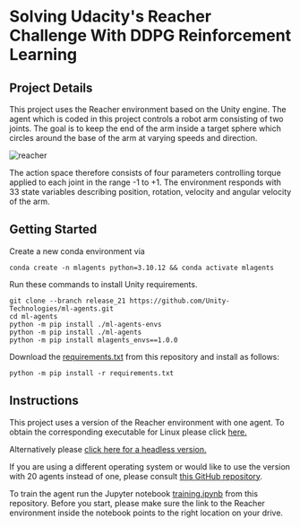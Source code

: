 # Solving Udacity's Reacher Challenge With DDPG Reinforcement Learning
## Project Details
This project uses the Reacher environment based on the Unity engine. The agent which is coded in this project controls a robot arm consisting of two joints. The goal is to keep the end of the arm inside a target sphere which circles around the base of the arm at varying speeds and direction. 

![reacher](https://github.com/CSiler/udacity-ddpg/assets/6819661/b3a14597-0c25-473d-96b7-4f62cc0c6565)

The action space therefore consists of four parameters controlling torque applied to each joint in the range -1 to +1. The environment responds with 33 state variables describing position, rotation, velocity and angular velocity of the arm.

## Getting Started

Create a new conda environment via
```
conda create -n mlagents python=3.10.12 && conda activate mlagents
```
Run these commands to install Unity requirements. 
```
git clone --branch release_21 https://github.com/Unity-Technologies/ml-agents.git
cd ml-agents
python -m pip install ./ml-agents-envs
python -m pip install ./ml-agents
python -m pip install mlagents_envs==1.0.0
```
Download the [requirements.txt](https://github.com/CSiler/udacity-ddpg/blob/main/requirements.txt) from this repository and install as follows:
```
python -m pip install -r requirements.txt
```



## Instructions
This project uses a version of the Reacher environment with one agent. To obtain the corresponding executable for Linux please click [here.](https://s3-us-west-1.amazonaws.com/udacity-drlnd/P2/Reacher/Reacher_Linux.zip)

Alternatively please [click here for a headless version.](https://s3-us-west-1.amazonaws.com/udacity-drlnd/P2/Reacher/one_agent/Reacher_Linux_NoVis.zip)

If you are using a different operating system or would like to use the version with 20 agents instead of one, please consult [this GitHub repository](https://github.com/MathiasGruber/ReacherAgent-PyTorch).

To train the agent run the Jupyter notebook [training.ipynb](https://github.com/CSiler/udacity-ddpg/blob/main/training.ipynb) from this repository. Before you start, please make sure the link to the Reacher environment inside the notebook points to the right location on your drive.






